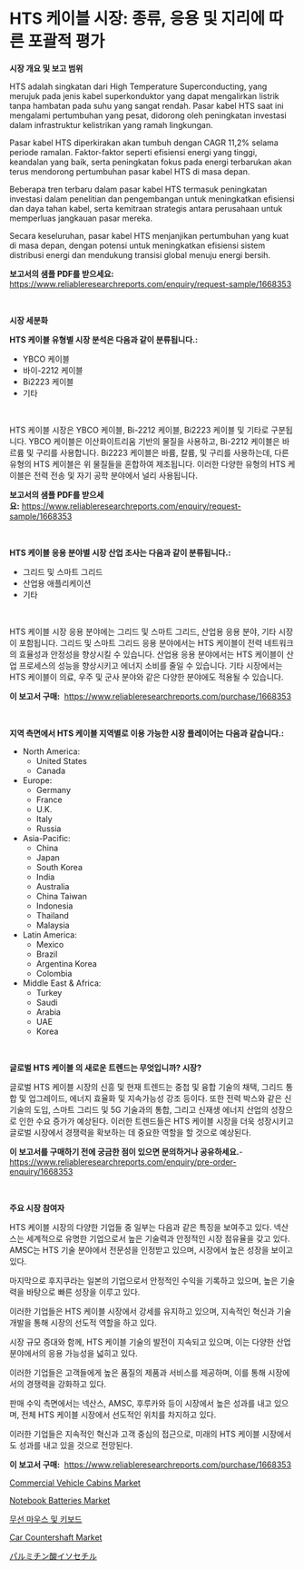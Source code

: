 <p><h1>HTS 케이블 시장: 종류, 응용 및 지리에 따른 포괄적 평가</h1></p><p><strong>시장 개요 및 보고 범위</strong></p>
<p><p>HTS adalah singkatan dari High Temperature Superconducting, yang merujuk pada jenis kabel superkonduktor yang dapat mengalirkan listrik tanpa hambatan pada suhu yang sangat rendah. Pasar kabel HTS saat ini mengalami pertumbuhan yang pesat, didorong oleh peningkatan investasi dalam infrastruktur kelistrikan yang ramah lingkungan.</p><p>Pasar kabel HTS diperkirakan akan tumbuh dengan CAGR 11,2% selama periode ramalan. Faktor-faktor seperti efisiensi energi yang tinggi, keandalan yang baik, serta peningkatan fokus pada energi terbarukan akan terus mendorong pertumbuhan pasar kabel HTS di masa depan.</p><p>Beberapa tren terbaru dalam pasar kabel HTS termasuk peningkatan investasi dalam penelitian dan pengembangan untuk meningkatkan efisiensi dan daya tahan kabel, serta kemitraan strategis antara perusahaan untuk memperluas jangkauan pasar mereka.</p><p>Secara keseluruhan, pasar kabel HTS menjanjikan pertumbuhan yang kuat di masa depan, dengan potensi untuk meningkatkan efisiensi sistem distribusi energi dan mendukung transisi global menuju energi bersih.</p></p>
<p><strong>보고서의 샘플 PDF를 받으세요:</strong> <a href="https://www.reliableresearchreports.com/enquiry/request-sample/1668353">https://www.reliableresearchreports.com/enquiry/request-sample/1668353</a></p>
<p>&nbsp;</p>
<p><strong>시장 세분화</strong></p>
<p><strong>HTS 케이블 유형별 시장 분석은 다음과 같이 분류됩니다.:</strong></p>
<p><ul><li>YBCO 케이블</li><li>바이-2212 케이블</li><li>Bi2223 케이블</li><li>기타</li></ul></p>
<p>&nbsp;</p>
<p><p>HTS 케이블 시장은 YBCO 케이블, Bi-2212 케이블, Bi2223 케이블 및 기타로 구분됩니다. YBCO 케이블은 이산화이트리움 기반의 물질을 사용하고, Bi-2212 케이블은 바르륨 및 구리를 사용합니다. Bi2223 케이블은 바륨, 칼륨, 및 구리를 사용하는데, 다른 유형의 HTS 케이블은 위 물질들을 혼합하여 제조됩니다. 이러한 다양한 유형의 HTS 케이블은 전력 전송 및 자기 공학 분야에서 널리 사용됩니다.</p></p>
<p><strong>보고서의 샘플 PDF를 받으세요:</strong>&nbsp;<a href="https://www.reliableresearchreports.com/enquiry/request-sample/1668353">https://www.reliableresearchreports.com/enquiry/request-sample/1668353</a></p>
<p>&nbsp;</p>
<p><strong> HTS 케이블 응용 분야별 시장 산업 조사는 다음과 같이 분류됩니다.:</strong></p>
<p><ul><li>그리드 및 스마트 그리드</li><li>산업용 애플리케이션</li><li>기타</li></ul></p>
<p>&nbsp;</p>
<p><p>HTS 케이블 시장 응용 분야에는 그리드 및 스마트 그리드, 산업용 응용 분야, 기타 시장이 포함됩니다. 그리드 및 스마트 그리드 응용 분야에서는 HTS 케이블이 전력 네트워크의 효율성과 안정성을 향상시킬 수 있습니다. 산업용 응용 분야에서는 HTS 케이블이 산업 프로세스의 성능을 향상시키고 에너지 소비를 줄일 수 있습니다. 기타 시장에서는 HTS 케이블이 의료, 우주 및 군사 분야와 같은 다양한 분야에도 적용될 수 있습니다.</p></p>
<p><strong>이 보고서 구매:</strong>&nbsp; <a href="https://www.reliableresearchreports.com/purchase/1668353">https://www.reliableresearchreports.com/purchase/1668353</a></p>
<p>&nbsp;</p>
<p><strong>지역 측면에서 HTS 케이블 지역별로 이용 가능한 시장 플레이어는 다음과 같습니다.:</strong></p>
<p><ul>
    <li>
        North America:
        <ul>
            <li>United States</li>
            <li>Canada</li>
        </ul>
    </li>
    <li>
        Europe:
        <ul>
            <li>Germany</li>
            <li>France</li>
            <li>U.K.</li>
            <li>Italy</li>
            <li>Russia</li>
        </ul>
    </li>
    <li>
        Asia-Pacific:
        <ul>
            <li>China</li>
            <li>Japan</li>
            <li>South Korea</li>
            <li>India</li>
            <li>Australia</li>
            <li>China Taiwan</li>
            <li>Indonesia</li>
            <li>Thailand</li>
            <li>Malaysia</li>
        </ul>
    </li>
    <li>
        Latin America:
        <ul>
            <li>Mexico</li>
            <li>Brazil</li>
            <li>Argentina Korea</li>
            <li>Colombia</li>
        </ul>
    </li>
    <li>
        Middle East & Africa:
        <ul>
            <li>Turkey</li>
            <li>Saudi</li>
            <li>Arabia</li>
            <li>UAE</li>
            <li>Korea</li>
        </ul>
    </li>
    </ul></p>
<p>&nbsp;</p>
<p><strong>글로벌 HTS 케이블 의 새로운 트렌드는 무엇입니까? 시장?</strong></p>
<p><p>글로벌 HTS 케이블 시장의 신흥 및 현재 트렌드는 중첩 및 융합 기술의 채택, 그리드 통합 및 업그레이드, 에너지 효율화 및 지속가능성 강조 등이다. 또한 전력 박스와 같은 신기술의 도입, 스마트 그리드 및 5G 기술과의 통합, 그리고 신재생 에너지 산업의 성장으로 인한 수요 증가가 예상된다. 이러한 트렌드들은 HTS 케이블 시장을 더욱 성장시키고 글로벌 시장에서 경쟁력을 확보하는 데 중요한 역할을 할 것으로 예상된다.</p></p>
<p><strong>이 보고서를 구매하기 전에 궁금한 점이 있으면 문의하거나 공유하세요.</strong>- <a href="https://www.reliableresearchreports.com/enquiry/pre-order-enquiry/1668353">https://www.reliableresearchreports.com/enquiry/pre-order-enquiry/1668353</a></p>
<p>&nbsp;</p>
<p><strong>주요 시장 참여자</strong></p>
<p><p>HTS 케이블 시장의 다양한 기업들 중 일부는 다음과 같은 특징을 보여주고 있다. 넥산스는 세계적으로 유명한 기업으로서 높은 기술력과 안정적인 시장 점유율을 갖고 있다. AMSC는 HTS 기술 분야에서 전문성을 인정받고 있으며, 시장에서 높은 성장을 보이고 있다. </p><p>마지막으로 후지쿠라는 일본의 기업으로서 안정적인 수익을 기록하고 있으며, 높은 기술력을 바탕으로 빠른 성장을 이루고 있다. </p><p>이러한 기업들은 HTS 케이블 시장에서 강세를 유지하고 있으며, 지속적인 혁신과 기술 개발을 통해 시장의 선도적 역할을 하고 있다. </p><p>시장 규모 증대와 함께, HTS 케이블 기술의 발전이 지속되고 있으며, 이는 다양한 산업 분야에서의 응용 가능성을 넓히고 있다. </p><p>이러한 기업들은 고객들에게 높은 품질의 제품과 서비스를 제공하며, 이를 통해 시장에서의 경쟁력을 강화하고 있다. </p><p>판매 수익 측면에서는 넥산스, AMSC, 후루카와 등이 시장에서 높은 성과를 내고 있으며, 전체 HTS 케이블 시장에서 선도적인 위치를 차지하고 있다. </p><p>이러한 기업들은 지속적인 혁신과 고객 중심의 접근으로, 미래의 HTS 케이블 시장에서도 성과를 내고 있을 것으로 전망된다.</p></p>
<p><strong>이 보고서 구매:</strong>&nbsp;&nbsp;<a href="https://www.reliableresearchreports.com/purchase/1668353">https://www.reliableresearchreports.com/purchase/1668353</a></p>
<p><p><a href="https://issuu.com/reportprime-2/docs/commercial-vehicle-cabins-market-size-2030.pptx">Commercial Vehicle Cabins Market</a></p><p><a href="https://github.com/juancolorado15/Market-Research-Report-List-2/blob/main/notebook-batteries-market.md">Notebook Batteries Market</a></p><p><a href="https://github.com/vskv4779xr1/Market-Research-Report-List-1/blob/main/865896615382.md">무선 마우스 및 키보드</a></p><p><a href="https://issuu.com/reportprime-2/docs/car-countershaft-market-size-2030.pptx">Car Countershaft Market</a></p><p><a href="https://github.com/EmoryYundt1935/Market-Research-Report-List-1/blob/main/589286716459.md">パルミチン酸イソセチル</a></p></p>
